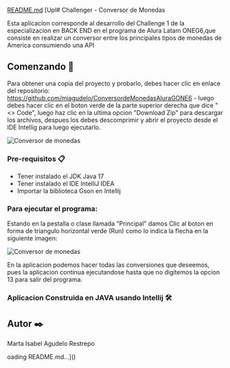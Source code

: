 [README.md](https://github.com/miagudelo/ConversordeMonedasAluraGONE6/files/15150101/README.md)
[Upl# Challenger - Conversor de Monedas

Esta aplicacion corresponde al desarrollo del Challenge 1 de la especializacion en BACK END en el programa de Alura Latam ONEG6,que consiste en realizar un conversor entre los principales tipos de monedas de America consumiendo una API

## Comenzando 🚀

Para obtener una copia del proyecto y probarlo, debes hacer clic en enlace del repositorio: https://github.com/miagudelo/ConversordeMonedasAluraGONE6  - luego debes hacer clic en el boton verde de la parte superior derecha que dice "<> Code", luego haz clic en la ultima opcion "Download Zip" para descargar los archivos, despues los debes descomprimir y abrir el proyecto desde el IDE Intellig para luego ejecutarlo.

![Conversor de monedas](https://i.postimg.cc/Ss0p0QsK/Conversor.png)


### Pre-requisitos 📋

- Tener instalado el JDK Java 17
- Tener instalado el IDE IntelliJ IDEA
- Importar la biblioteca Gson en Intellij

### Para ejecutar el programa:
 Estando en la pestalla o clase llamada "Principal" damos Clic al boton en forma de triangulo horizontal verde (Run) como lo indica la flecha en la siguiente imagen:

![Conversor de monedas](https://i.postimg.cc/7Z2Qf8Pj/Ejecucion.jpg)



En la aplicacion podemos hacer todas las conversiones que deseemos, pues la aplicacion continua ejecutandose hasta que no digitemos la opcion 13 para salir del programa.

### Aplicacion Construida en JAVA usando Intellij  🛠️


## Autor ✒️

Marta Isabel Agudelo Restrepo

oading README.md…]()
